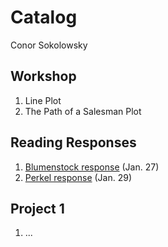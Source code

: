 # Catalog
Conor Sokolowsky

## Workshop

1. Line Plot
2. The Path of a Salesman Plot

## Reading Responses

1. [Blumenstock response](https://github.com/ConorSoko/Workshop/blob/master/blumenstock.md) (Jan. 27)
2. [Perkel response](https://github.com/ConorSoko/Workshop/blob/master/perkel.md) (Jan. 29)

## Project 1

1. ...
